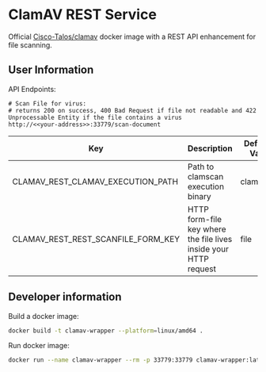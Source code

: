 # ClamAV REST Service

Official [Cisco-Talos/clamav](https://github.com/Cisco-Talos/clamav) docker image with a REST API enhancement for file scanning.

## User Information

API Endpoints:

```
# Scan File for virus:
# returns 200 on success, 400 Bad Request if file not readable and 422 Unprocessable Entity if the file contains a virus
http://<<your-address>>:33779/scan-document
```

| Key                                | Description                                                      | Default-Value |
| ---------------------------------- | ---------------------------------------------------------------- | ------------- |
| CLAMAV_REST_CLAMAV_EXECUTION_PATH  | Path to clamscan execution binary                                | clamdscan     |
| CLAMAV_REST_REST_SCANFILE_FORM_KEY | HTTP form-file key where the file lives inside your HTTP request | file          |

## Developer information

Build a docker image:

```bash
docker build -t clamav-wrapper --platform=linux/amd64 .
```

Run docker image:

```bash
docker run --name clamav-wrapper --rm -p 33779:33779 clamav-wrapper:latest
```

